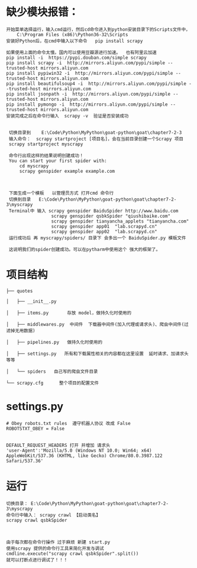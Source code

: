 

# 缺少模块报错：

    开始菜单选择运行，输入cmd运行，然后cd命令进入到python安装目录下的Scripts文件中，
        C:\Program Files (x86)\Python36-32\Scripts 
    安装好Python后，在cmd中输入以下命令   pip install scrapy 
    
    如果使用上面的命令太慢。国内可以使用豆瓣源进行加速。  也有阿里云加速
    pip install -i  https://pypi.douban.com/simple scrapy 
    pip install scrapy -i  http://mirrors.aliyun.com/pypi/simple --trusted-host mirrors.aliyun.com 
    pip install pypiwin32 -i  http://mirrors.aliyun.com/pypi/simple --trusted-host mirrors.aliyun.com 
    pip install beautifulsoup4 -i  http://mirrors.aliyun.com/pypi/simple --trusted-host mirrors.aliyun.com 
    pip install jsonpath -i  http://mirrors.aliyun.com/pypi/simple --trusted-host mirrors.aliyun.com 
    pip install pymongo -i  http://mirrors.aliyun.com/pypi/simple --trusted-host mirrors.aliyun.com 
    安装完成之后在命令行输入  scrapy -v  验证是否安装成功


     切换目录到    E:\Code\Python\MyPython\goat-python\goat\chapter7-2-3
     输入命令：  scrapy startproject [项目名]，会在当前目录创建一个Scrapy 项目
     scrapy startproject myscrapy
     
     命令行出现这样的结果说明创建成功！
     You can start your first spider with:
         cd myscrapy
         scrapy genspider example example.com
       
         
         
     下面生成一个模板   以管理员方式 打开cmd 命令行
     切换到目录   E:\Code\Python\MyPython\goat-python\goat\chapter7-2-3\myscrapy 
     Terminal中 输入 scrapy genspider BaiduSpider http://www.baidu.com
                     scrapy genspider qsbkSpider "qiushibaike.com"
                     scrapy genspider tianyancha_applets "tianyancha.com"
                     scrapy genspider app01  "lab.scrapyd.cn"
                     scrapy genspider app02  "lab.scrapyd.cn"
     运行成功后 再 myscrapy/spiders/ 目录下 会多出一个 BaiduSpider.py 模板文件
     
     这说明我们的spider创建成功。可以在pytharm中使用这个 强大的框架了。
     
    
# 项目结构
    ├── quotes
    
    │   ├── __init__.py
    
    │   ├── items.py       存放 model，做持久化时使用的
    
    │   ├── middlewares.py  中间件  下载器中间件(加入代理或请求头)、爬虫中间件(过滤掉无用数据)
    
    │   ├── pipelines.py   做持久化时使用的
    
    │   ├── settings.py   所有和下载属性相关的内容都在这里设置  延时请求、加请求头等等
    
    │   └── spiders   自己写的爬虫文件目录
    
    └── scrapy.cfg      整个项目的配置文件


# settings.py 
    # Obey robots.txt rules  遵守机器人协议 改成 False
    ROBOTSTXT_OBEY = False
    
    
    DEFAULT_REQUEST_HEADERS 打开 并增加 请求头
    'user-Agent':'Mozilla/5.0 (Windows NT 10.0; Win64; x64) AppleWebKit/537.36 (KHTML, like Gecko) Chrome/80.0.3987.122 Safari/537.36'
    
# 运行    
    切换目录： E:\Code\Python\MyPython\goat-python\goat\chapter7-2-3\myscrapy
    命令行中输入： scrapy crawl 【启动类名】
    scrapy crawl qsbkSpider
    
    
    
    由于每次都在命令行操作 过于麻烦 新建 start.py 
    使用scrapy 提供的命令行工具来简化开发与调试
    cmdline.execute("scrapy crawl qsbkSpider".split())
    就可以打断点进行调试了！！！